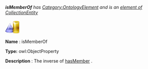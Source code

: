 ___isMemberOf__ 
 has
 [Category:OntologyElement](../../Category/OntologyElement "Category:OntologyElement") 
 and is an
 [element of](../../Property/ElementOf "Property:ElementOf") 
[CollectionEntity](../../Submissions/CollectionEntity "Submissions:CollectionEntity")_




  





[![ObjectProperty](../images/thumb/c/c3/ObjectProperty.gif/45px-ObjectProperty.gif)](../../Image/ObjectProperty.gif "ObjectProperty")


__Name__ 
 : isMemberOf
 



__Type:__ 
 owl:ObjectProperty
 



__Description__ 
 : The inverse of
 [hasMember](../../Submissions/AOS_AGROVOC_Concept_Server_fundation_ontology_model/hasMember "Submissions:CollectionEntity/hasMember") 
 .